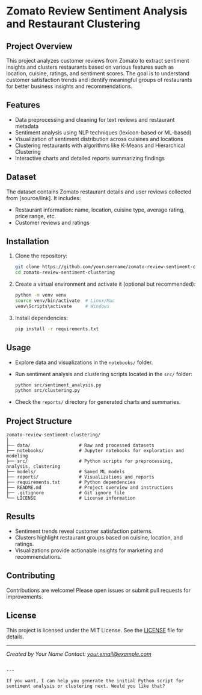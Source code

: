 
# Zomato Review Sentiment Analysis and Restaurant Clustering

## Project Overview

This project analyzes customer reviews from Zomato to extract sentiment insights and clusters restaurants based on various features such as location, cuisine, ratings, and sentiment scores. The goal is to understand customer satisfaction trends and identify meaningful groups of restaurants for better business insights and recommendations.

## Features

- Data preprocessing and cleaning for text reviews and restaurant metadata
- Sentiment analysis using NLP techniques (lexicon-based or ML-based)
- Visualization of sentiment distribution across cuisines and locations
- Clustering restaurants with algorithms like K-Means and Hierarchical Clustering
- Interactive charts and detailed reports summarizing findings

## Dataset

The dataset contains Zomato restaurant details and user reviews collected from [source/link]. It includes:

- Restaurant information: name, location, cuisine type, average rating, price range, etc.
- Customer reviews and ratings

## Installation

1. Clone the repository:
   ```bash
   git clone https://github.com/yourusername/zomato-review-sentiment-clustering.git
   cd zomato-review-sentiment-clustering


2. Create a virtual environment and activate it (optional but recommended):

   ```bash
   python -m venv venv
   source venv/bin/activate  # Linux/Mac
   venv\Scripts\activate     # Windows
   ```

3. Install dependencies:

   ```bash
   pip install -r requirements.txt
   ```

## Usage

* Explore data and visualizations in the `notebooks/` folder.
* Run sentiment analysis and clustering scripts located in the `src/` folder:

  ```bash
  python src/sentiment_analysis.py
  python src/clustering.py
  ```
* Check the `reports/` directory for generated charts and summaries.

## Project Structure

```
zomato-review-sentiment-clustering/
│
├── data/                  # Raw and processed datasets
├── notebooks/             # Jupyter notebooks for exploration and modeling
├── src/                   # Python scripts for preprocessing, analysis, clustering
├── models/                # Saved ML models
├── reports/               # Visualizations and reports
├── requirements.txt       # Python dependencies
├── README.md              # Project overview and instructions
├── .gitignore             # Git ignore file
└── LICENSE                # License information
```

## Results

* Sentiment trends reveal customer satisfaction patterns.
* Clusters highlight restaurant groups based on cuisine, location, and ratings.
* Visualizations provide actionable insights for marketing and recommendations.

## Contributing

Contributions are welcome! Please open issues or submit pull requests for improvements.

## License

This project is licensed under the MIT License. See the [LICENSE](LICENSE) file for details.

---

*Created by Your Name*
*Contact: [your.email@example.com](mailto:your.email@example.com)*

```

---

If you want, I can help you generate the initial Python script for sentiment analysis or clustering next. Would you like that?
```

